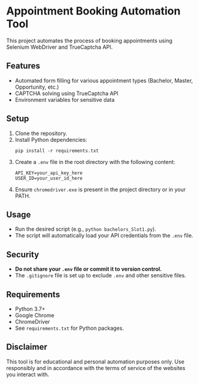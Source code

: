 # Appointment Booking Automation Tool

This project automates the process of booking appointments using Selenium WebDriver and TrueCaptcha API.

## Features
- Automated form filling for various appointment types (Bachelor, Master, Opportunity, etc.)
- CAPTCHA solving using TrueCaptcha API
- Environment variables for sensitive data

## Setup
1. Clone the repository.
2. Install Python dependencies:
   ```
   pip install -r requirements.txt
   ```
3. Create a `.env` file in the root directory with the following content:
   ```
   API_KEY=your_api_key_here
   USER_ID=your_user_id_here
   ```
4. Ensure `chromedriver.exe` is present in the project directory or in your PATH.

## Usage
- Run the desired script (e.g., `python bachelors_Slot1.py`).
- The script will automatically load your API credentials from the `.env` file.

## Security
- **Do not share your `.env` file or commit it to version control.**
- The `.gitignore` file is set up to exclude `.env` and other sensitive files.

## Requirements
- Python 3.7+
- Google Chrome
- ChromeDriver
- See `requirements.txt` for Python packages.

## Disclaimer
This tool is for educational and personal automation purposes only. Use responsibly and in accordance with the terms of service of the websites you interact with.
